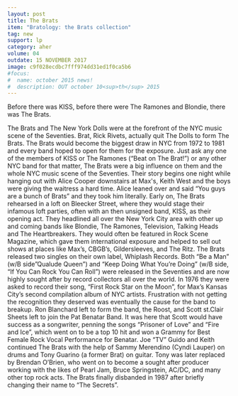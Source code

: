 ```yaml
---
layout: post
title: The Brats
item: "Bratology: the Brats collection"
tag: new
support: lp
category: aher
volume: 04
outdate: 15 NOVEMBER 2017
image: c9f028ecdbc7fff974dd31ed1f0ca5b6
#focus:
#  name: october 2015 news!
#  description: OUT october 10<sup>th</sup> 2015
---
```


Before there was KISS, before there were The Ramones and Blondie, there was The Brats.

The Brats and The New York Dolls were at the forefront of the NYC music scene of the Seventies. Brat, Rick Rivets, actually quit The Dolls to form The Brats. The Brats would become the biggest draw in NYC from 1972 to 1981 and every band hoped to open for them for the exposure. Just ask any one of the members of KISS or The Ramones (“Beat on The Brat!”) or any other NYC band for that matter, The Brats were a big influence on them and the whole NYC music scene of the Seventies.
Their story begins one night while hanging out with Alice Cooper downstairs at Max's, Keith West and the boys were giving the waitress a hard time. Alice leaned over and said “You guys are a bunch of Brats” and they took him literally. Early on, The Brats rehearsed in a loft on Bleecker Street, where they would stage their infamous loft parties, often with an then unsigned band, KISS, as their opening act. They headlined all over the New York City area with other up and coming bands like Blondie, The Ramones, Television, Talking Heads and The Heartbreakers. They would often be featured in Rock Scene Magazine, which gave them international exposure and helped to sell out shows at places like Max’s, CBGB’s, Gildersleeves, and The Ritz.
The Brats released two singles on their own label, Whiplash Records. Both “Be a Man” (w/B side”Qualude Queen”) and “Keep Doing What You’re Doing” (w/B side, “If You Can Rock You Can Roll”) were released in the Seventies and are now highly sought after by record collectors all over the world. In 1976 they were asked to record their song, “First Rock Star on the Moon”, for Max’s Kansas City’s second compilation album of NYC artists.
Frustration with not getting the recognition they deserved was eventually the cause for the band to breakup. Ron Blanchard left to form the band, the Roost, and Scott st.Clair Sheets left to join the Pat Benatar Band. It was here that Scott would have success as a songwriter, penning the songs “Prisoner of Love” and “Fire and Ice”, which went on to be a top 10 hit and won a Grammy for Best Female Rock Vocal Performance for Benatar. Joe “TV” Guido and Keith continued The Brats with the help of Sammy Merendino (Cyndi Lauper) on drums and Tony Guarino (a former Brat) on guitar. Tony was later replaced by Brendan O’Brien, who went on to become a sought after producer working with the likes of Pearl Jam, Bruce Springstein, AC/DC, and many other top rock acts. The Brats finally disbanded in 1987 after briefly changing their name to “The Secrets”.